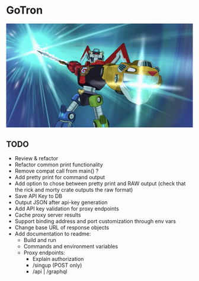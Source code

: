 # GoTron

![GoTron](gotron.webp)


## TODO

- Review & refactor
- Refactor common print functionality
- Remove compat call from main() ?
- Add pretty print for command output
- Add option to chose between pretty print and RAW output (check that the rick and morty crate outputs the raw format)
- Save API Key to DB
- Output JSON after api-key generation
- Add API key validation for proxy endpoints
- Cache proxy server results
- Support binding address and port customization through env vars
- Change base URL of response objects
- Add documentation to readme:
    - Build and run
    - Commands and environment variables
    - Proxy endpoints:
        - Explain authorization
        - /singup (POST only)
        - /api | /graphql
